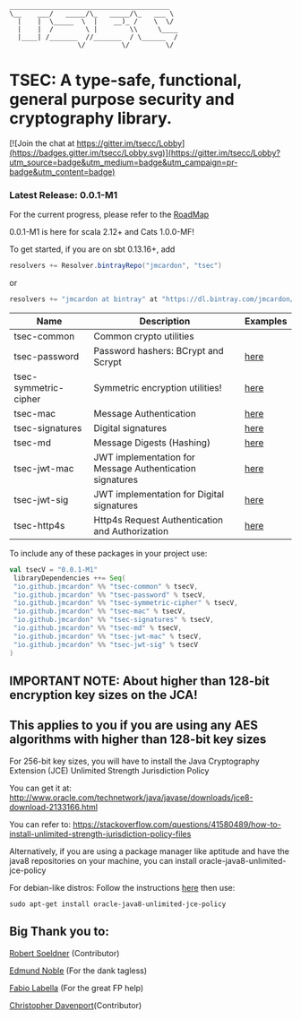 ```
________________________________________  
\__    ___/   _____/\_   _____/\_   ___ \ 
  |    |  \_____  \  |    __)_ /    \  \/ 
  |    |  /        \ |        \\     \____
  |____| /_______  //_______  / \______  /
                 \/         \/         \/ 
```
# TSEC: A type-safe, functional, general purpose security and cryptography library.

[![Join the chat at https://gitter.im/tsecc/Lobby](https://badges.gitter.im/tsecc/Lobby.svg)](https://gitter.im/tsecc/Lobby?utm_source=badge&utm_medium=badge&utm_campaign=pr-badge&utm_content=badge)

### Latest Release: 0.0.1-M1

For the current progress, please refer to the [RoadMap](https://github.com/jmcardon/tsec/wiki)

0.0.1-M1 is here for scala 2.12+ and Cats 1.0.0-MF!

To get started, if you are on sbt 0.13.16+, add

```scala
resolvers += Resolver.bintrayRepo("jmcardon", "tsec")
```

or

```scala
resolvers += "jmcardon at bintray" at "https://dl.bintray.com/jmcardon/tsec"
```

| Name                  | Description                                              | Examples |
| -----                 | ----------                                               | -------- |
| tsec-common           | Common crypto utilities                                  |          |
| tsec-password         | Password hashers: BCrypt and Scrypt                      | [here](https://github.com/jmcardon/tsec/blob/master/examples/src/main/scala/PasswordHashingExamples.scala)|
| tsec-symmetric-cipher | Symmetric encryption utilities!                          | [here](https://github.com/jmcardon/tsec/blob/master/examples/src/main/scala/SymmetricCipherExamples.scala)|
| tsec-mac              | Message Authentication                                   | [here](https://github.com/jmcardon/tsec/blob/master/examples/src/main/scala/MacExamples.scala)|
| tsec-signatures       | Digital signatures                                       | [here](https://github.com/jmcardon/tsec/blob/master/examples/src/main/scala/SignatureExamples.scala)|
| tsec-md               | Message Digests (Hashing)                                | [here](https://github.com/jmcardon/tsec/blob/master/examples/src/main/scala/MessageDigestExamples.scala)|
| tsec-jwt-mac          | JWT implementation for Message Authentication signatures | [here](https://github.com/jmcardon/tsec/blob/master/examples/src/main/scala/JWTMacExamples.scala)|
| tsec-jwt-sig          | JWT implementation for Digital signatures                | [here](https://github.com/jmcardon/tsec/blob/master/examples/src/main/scala/JWTSignatureExamples.scala)|
| tsec-http4s           | Http4s Request Authentication and Authorization          | [here](https://github.com/jmcardon/tsec/blob/master/examples/src/main/scala/JWTSignatureExamples.scala)|

To include any of these packages in your project use:

```scala
val tsecV = "0.0.1-M1"
 libraryDependencies ++= Seq(
 "io.github.jmcardon" %% "tsec-common" % tsecV,
 "io.github.jmcardon" %% "tsec-password" % tsecV,
 "io.github.jmcardon" %% "tsec-symmetric-cipher" % tsecV,
 "io.github.jmcardon" %% "tsec-mac" % tsecV,
 "io.github.jmcardon" %% "tsec-signatures" % tsecV,
 "io.github.jmcardon" %% "tsec-md" % tsecV,
 "io.github.jmcardon" %% "tsec-jwt-mac" % tsecV,
 "io.github.jmcardon" %% "tsec-jwt-sig" % tsecV
)
```

## IMPORTANT NOTE: About higher than 128-bit encryption key sizes on the JCA!
## This applies to you if you are using any AES algorithms with higher than 128-bit key sizes
For 256-bit key sizes, you will have to install the Java Cryptography Extension (JCE) Unlimited Strength Jurisdiction Policy

You can get it at: http://www.oracle.com/technetwork/java/javase/downloads/jce8-download-2133166.html

You can refer to:
https://stackoverflow.com/questions/41580489/how-to-install-unlimited-strength-jurisdiction-policy-files

Alternatively, if you are using a package manager like aptitude and have the java8 repositories on your machine,
you can install oracle-java8-unlimited-jce-policy 
  
For debian-like distros:
Follow the instructions [here](http://tipsonubuntu.com/2016/07/31/install-oracle-java-8-9-ubuntu-16-04-linux-mint-18)
then use:

 `sudo apt-get install oracle-java8-unlimited-jce-policy` 
 
## Big Thank you to:
[Robert Soeldner](https://github.com/rsoeldner) (Contributor)

[Edmund Noble](https://github.com/edmundnoble) (For the dank tagless)

[Fabio Labella](https://github.com/systemfw) (For the great FP help)

[Christopher Davenport](https://github.com/ChristopherDavenport)(Contributor)
